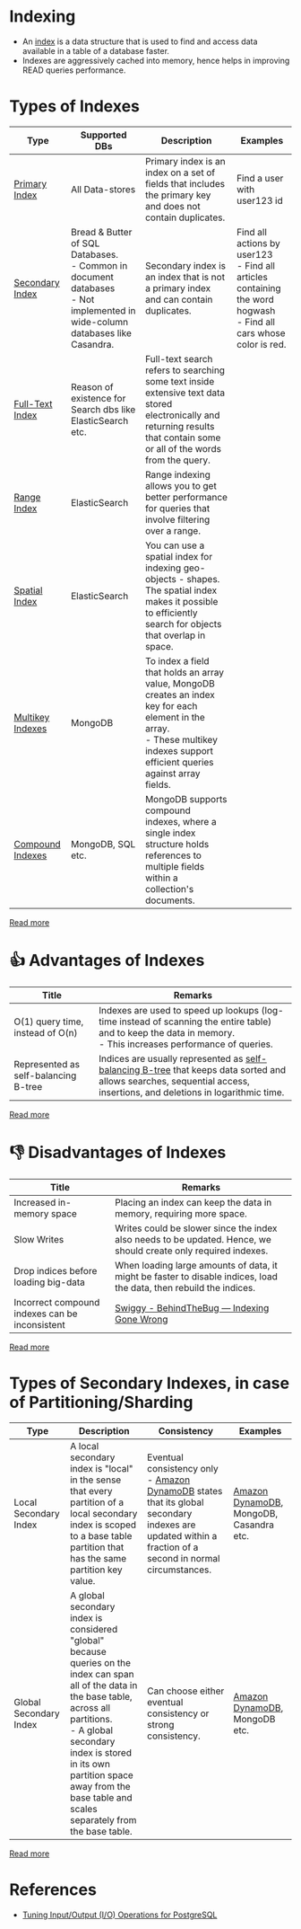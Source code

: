 # Indexing
- An [index](https://www.geeksforgeeks.org/indexing-in-databases-set-1/) is a data structure that is used to find and access data available in a table of a database faster.
- Indexes are aggressively cached into memory, hence helps in improving READ queries performance.

# Types of Indexes

| Type                                                                                                          | Supported DBs                                                                                                                     | Description                                                                                                                                                                           | Examples                                                                                                                 |
|---------------------------------------------------------------------------------------------------------------|-----------------------------------------------------------------------------------------------------------------------------------|---------------------------------------------------------------------------------------------------------------------------------------------------------------------------------------|--------------------------------------------------------------------------------------------------------------------------|
| [Primary Index](https://pediaa.com/what-is-the-difference-between-primary-and-secondary-index/)               | All Data-stores                                                                                                                   | Primary index is an index on a set of fields that includes the primary key and does not contain duplicates.                                                                           | Find a user with user123 id                                                                                              |
| [Secondary Index](https://pediaa.com/what-is-the-difference-between-primary-and-secondary-index/)             | Bread & Butter of SQL Databases.<br/>- Common in document databases<br/>- Not implemented in wide-column databases like Casandra. | Secondary index is an index that is not a primary index and can contain duplicates.                                                                                                   | Find all actions by user123 <br/>- Find all articles containing the word hogwash<br/>- Find all cars whose color is red. |
| [Full-Text Index](https://www.mongodb.com/basics/full-text-search)                                            | Reason of existence for Search dbs like ElasticSearch etc.                                                                        | Full-text search refers to searching some text inside extensive text data stored electronically and returning results that contain some or all of the words from the query.           |                                                                                                                          |
| [Range Index](https://docs.pinot.apache.org/basics/indexing/range-index)                                      | ElasticSearch                                                                                                                     | Range indexing allows you to get better performance for queries that involve filtering over a range.                                                                                  |                                                                                                                          |
| [Spatial Index](https://stackoverflow.com/questions/2256364/what-is-a-spatial-index-and-when-should-i-use-it) | ElasticSearch                                                                                                                     | You can use a spatial index for indexing geo-objects - shapes. The spatial index makes it possible to efficiently search for objects that overlap in space.                           |                                                                                                                          |
| [Multikey Indexes](https://www.mongodb.com/docs/manual/core/index-multikey/)                                  | MongoDB                                                                                                                           | To index a field that holds an array value, MongoDB creates an index key for each element in the array. <br/>- These multikey indexes support efficient queries against array fields. |                                                                                                                          |
| [Compound Indexes](https://www.mongodb.com/docs/manual/core/index-compound/)                                  | MongoDB, SQL etc.                                                                                                                 | MongoDB supports compound indexes, where a single index structure holds references to multiple fields within a collection's documents.                                                |                                                                                                                          |

[Read more](https://pediaa.com/what-is-the-difference-between-primary-and-secondary-index/)

# :+1: Advantages of Indexes

| Title                                | Remarks                                                                                                                                                                                                  |
|--------------------------------------|----------------------------------------------------------------------------------------------------------------------------------------------------------------------------------------------------------|
| O(1) query time, instead of O(n)     | Indexes are used to speed up lookups (log-time instead of scanning the entire table) and to keep the data in memory. <br/>- This increases performance of queries.                                       |
| Represented as self-balancing B-tree | Indices are usually represented as [self-balancing B-tree](../2_DataStructuresDB/BTree.md) that keeps data sorted and allows searches, sequential access, insertions, and deletions in logarithmic time. | 

[Read more](https://github.com/donnemartin/system-design-primer#use-good-indices)

# :-1: Disadvantages of Indexes

| Title                                          | Remarks                                                                                                               |
|------------------------------------------------|-----------------------------------------------------------------------------------------------------------------------|
| Increased in-memory space                      | Placing an index can keep the data in memory, requiring more space.                                                   |
| Slow Writes                                    | Writes could be slower since the index also needs to be updated. Hence, we should create only required indexes.       |
| Drop indices before loading big-data           | When loading large amounts of data, it might be faster to disable indices, load the data, then rebuild the indices.   |
| Incorrect compound indexes can be inconsistent | [Swiggy - BehindTheBug — Indexing Gone Wrong](https://bytes.swiggy.com/behindthebug-indexing-gone-wrong-6b4d682fd805) |

[Read more](https://github.com/donnemartin/system-design-primer#use-good-indices)

# Types of Secondary Indexes, in case of Partitioning/Sharding

| Type                   | Description                                                                                                                                                                                                                                                                             | Consistency                                                                                                                                                                                                                         | Examples                                                                                                        |
|------------------------|-----------------------------------------------------------------------------------------------------------------------------------------------------------------------------------------------------------------------------------------------------------------------------------------|-------------------------------------------------------------------------------------------------------------------------------------------------------------------------------------------------------------------------------------|-----------------------------------------------------------------------------------------------------------------|
| Local Secondary Index  | A local secondary index is "local" in the sense that every partition of a local secondary index is scoped to a base table partition that has the same partition key value.                                                                                                              | Eventual consistency only<br/>- [Amazon DynamoDB](../../../2_AWSComponents/6_DatabaseServices/AmazonDynamoDB/Readme.md) states that its global secondary indexes are updated within a fraction of a second in normal circumstances. | [Amazon DynamoDB](../../../2_AWSComponents/6_DatabaseServices/AmazonDynamoDB/Readme.md), MongoDB, Casandra etc. |
| Global Secondary Index | A global secondary index is considered "global" because queries on the index can span all of the data in the base table, across all partitions.<br/>- A global secondary index is stored in its own partition space away from the base table and scales separately from the base table. | Can choose either eventual consistency or strong consistency.                                                                                                                                                                       | [Amazon DynamoDB](../../../2_AWSComponents/6_DatabaseServices/AmazonDynamoDB/Readme.md), MongoDB etc.           |

[Read more](https://docs.aws.amazon.com/amazondynamodb/latest/developerguide/SecondaryIndexes.html)

# References
- [Tuning Input/Output (I/O) Operations for PostgreSQL](https://severalnines.com/blog/tuning-io-operations-postgresql/)